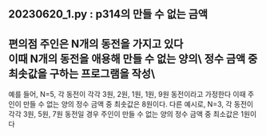 20230620_1.py : p314의 만들 수 없는 금액
-----------------
편의점 주인은 N개의 동전을 가지고 있다\
이때 N개의 동전을 애용해 만들 수 없는 양의\ 
정수 금액 중 최솟값을 구하는 프로그램을 작성\
-----------------
예를 들어, N=5, 각 동전이 각각 3원, 2원, 1원, 1원, 9원 동전이라고 가정한다
이때 주인이 만들 수 없는 양의 정수 금액 중 최솟값은 8원이다.
다른 예시로, N=3, 각 동전이 각각 3원, 5원, 7원 동전일 경우
주인이 만들 수 없는 양의 정수 금액 중 최소값은 1원이다
